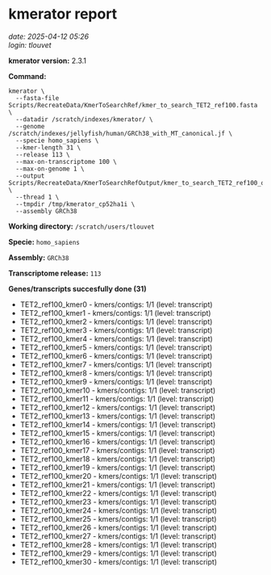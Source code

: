 # kmerator report
*date: 2025-04-12 05:26*  
*login: tlouvet*

**kmerator version:** 2.3.1

**Command:**

```
kmerator \
  --fasta-file Scripts/RecreateData/KmerToSearchRef/kmer_to_search_TET2_ref100.fasta \
  --datadir /scratch/indexes/kmerator/ \
  --genome /scratch/indexes/jellyfish/human/GRCh38_with_MT_canonical.jf \
  --specie homo_sapiens \
  --kmer-length 31 \
  --release 113 \
  --max-on-transcriptome 100 \
  --max-on-genome 1 \
  --output Scripts/RecreateData/KmerToSearchRefOutput/kmer_to_search_TET2_ref100_output \
  --thread 1 \
  --tmpdir /tmp/kmerator_cp52ha1i \
  --assembly GRCh38
```

**Working directory:** `/scratch/users/tlouvet`

**Specie:** `homo_sapiens`

**Assembly:** `GRCh38`

**Transcriptome release:** `113`

**Genes/transcripts succesfully done (31)**

- TET2_ref100_kmer0 - kmers/contigs: 1/1 (level: transcript)
- TET2_ref100_kmer1 - kmers/contigs: 1/1 (level: transcript)
- TET2_ref100_kmer2 - kmers/contigs: 1/1 (level: transcript)
- TET2_ref100_kmer3 - kmers/contigs: 1/1 (level: transcript)
- TET2_ref100_kmer4 - kmers/contigs: 1/1 (level: transcript)
- TET2_ref100_kmer5 - kmers/contigs: 1/1 (level: transcript)
- TET2_ref100_kmer6 - kmers/contigs: 1/1 (level: transcript)
- TET2_ref100_kmer7 - kmers/contigs: 1/1 (level: transcript)
- TET2_ref100_kmer8 - kmers/contigs: 1/1 (level: transcript)
- TET2_ref100_kmer9 - kmers/contigs: 1/1 (level: transcript)
- TET2_ref100_kmer10 - kmers/contigs: 1/1 (level: transcript)
- TET2_ref100_kmer11 - kmers/contigs: 1/1 (level: transcript)
- TET2_ref100_kmer12 - kmers/contigs: 1/1 (level: transcript)
- TET2_ref100_kmer13 - kmers/contigs: 1/1 (level: transcript)
- TET2_ref100_kmer14 - kmers/contigs: 1/1 (level: transcript)
- TET2_ref100_kmer15 - kmers/contigs: 1/1 (level: transcript)
- TET2_ref100_kmer16 - kmers/contigs: 1/1 (level: transcript)
- TET2_ref100_kmer17 - kmers/contigs: 1/1 (level: transcript)
- TET2_ref100_kmer18 - kmers/contigs: 1/1 (level: transcript)
- TET2_ref100_kmer19 - kmers/contigs: 1/1 (level: transcript)
- TET2_ref100_kmer20 - kmers/contigs: 1/1 (level: transcript)
- TET2_ref100_kmer21 - kmers/contigs: 1/1 (level: transcript)
- TET2_ref100_kmer22 - kmers/contigs: 1/1 (level: transcript)
- TET2_ref100_kmer23 - kmers/contigs: 1/1 (level: transcript)
- TET2_ref100_kmer24 - kmers/contigs: 1/1 (level: transcript)
- TET2_ref100_kmer25 - kmers/contigs: 1/1 (level: transcript)
- TET2_ref100_kmer26 - kmers/contigs: 1/1 (level: transcript)
- TET2_ref100_kmer27 - kmers/contigs: 1/1 (level: transcript)
- TET2_ref100_kmer28 - kmers/contigs: 1/1 (level: transcript)
- TET2_ref100_kmer29 - kmers/contigs: 1/1 (level: transcript)
- TET2_ref100_kmer30 - kmers/contigs: 1/1 (level: transcript)
